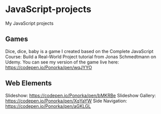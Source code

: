 # JavaScript-projects
My JavaScript projects

## Games
Dice, dice, baby is a game I created based on the Complete JavaScript Course: Build a Real-World Project tutorial from Jonas Schmedtmann on Udemy. 
You can see my version of the game live here: https://codepen.io/Ponorka/pen/wqJYYO


## Web Elements

Slideshow: https://codepen.io/Ponorka/pen/bMKRBe
Slideshow Gallery: https://codepen.io/Ponorka/pen/XqYaYW
Side Navigation: https://codepen.io/Ponorka/pen/aGKLGL
